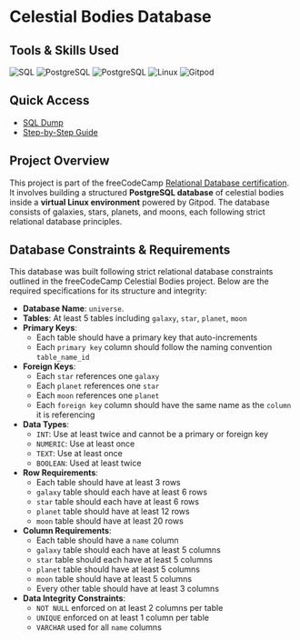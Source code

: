 # Celestial Bodies Database

## Tools & Skills Used
![SQL](https://img.shields.io/badge/SQL-PostgreSQL-%233298DA)
![PostgreSQL](https://img.shields.io/badge/PostgreSQL-Database%20Design-%23336791)
![PostgreSQL](https://img.shields.io/badge/PostgreSQL-Query%20Optimization-%23336791)
![Linux](https://img.shields.io/badge/Linux-Command%20Line-%23ffcc33)
![Gitpod](https://img.shields.io/badge/Gitpod-Virtual%20Environment-%23ff8a00)

## Quick Access
- [SQL Dump](/universe.sql)
- [Step-by-Step Guide](/step-by-step.md)

## Project Overview
This project is part of the freeCodeCamp [Relational Database certification](https://www.freecodecamp.org/learn/relational-database/). It involves building a structured **PostgreSQL database** of celestial bodies inside a **virtual Linux environment** powered by Gitpod. The database consists of galaxies, stars, planets, and moons, each following strict relational database principles.

## Database Constraints & Requirements

This database was built following strict relational database constraints outlined in the freeCodeCamp Celestial Bodies project. Below are the required specifications for its structure and integrity:

- **Database Name**: `universe`.
- **Tables**: At least 5 tables including `galaxy`, `star`, `planet`, `moon`
- **Primary Keys**:
   - Each table should have a primary key that auto-increments
   - Each `primary key` column should follow the naming convention `table_name_id`
- **Foreign Keys**:  
   - Each `star` references one `galaxy`  
   - Each `planet` references one `star`  
   - Each `moon` references one `planet`
   - Each `foreign key` column should have the same name as the `column` it is referencing
- **Data Types**: 
   - `INT`: Use at least twice and cannot be a primary or foreign key
   - `NUMERIC`: Use at least once
   - `TEXT`: Use at least once
   - `BOOLEAN`: Used at least twice  
- **Row Requirements**:
   - Each table should have at least 3 rows
   - `galaxy` table should each have at least 6 rows
   - `star` table should each have at least 6 rows
   - `planet` table should have at least 12 rows
   - `moon` table should have at least 20 rows
- **Column Requirements**:
   - Each table should have a `name` column
   - `galaxy` table should each have at least 5 columns
   - `star` table should each have at least 5 columns
   - `planet` table should have at least 5 columns
   - `moon` table should have at least 5 columns
   - Every other table should have at least 3 columns
- **Data Integrity Constraints**:
   - `NOT NULL` enforced on at least 2 columns per table
   - `UNIQUE` enforced on at least 1 column per table
   - `VARCHAR` used for all `name` columns
